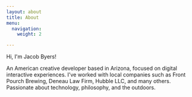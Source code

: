 ```yaml
---
layout: about
title: About
menu:
  navigation:
    weight: 2

---
```

Hi, I'm Jacob Byers!


An American creative developer based in Arizona, focused on digital interactive experiences. I’ve worked with local companies such as Front Pourch Brewing, Deneau Law Firm, Hubble LLC, and many others.
Passionate about technology, philosophy, and the outdoors.
